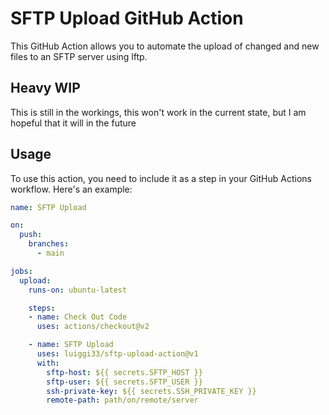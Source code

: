 # SFTP Upload GitHub Action

This GitHub Action allows you to automate the upload of changed and new files to an SFTP server using lftp.

## Heavy WIP
This is still in the workings, this won't work in the current state, but I am hopeful that it will in the future

## Usage

To use this action, you need to include it as a step in your GitHub Actions workflow. Here's an example:

```yaml
name: SFTP Upload

on:
  push:
    branches:
      - main

jobs:
  upload:
    runs-on: ubuntu-latest

    steps:
    - name: Check Out Code
      uses: actions/checkout@v2

    - name: SFTP Upload
      uses: luiggi33/sftp-upload-action@v1
      with:
        sftp-host: ${{ secrets.SFTP_HOST }}
        sftp-user: ${{ secrets.SFTP_USER }}
        ssh-private-key: ${{ secrets.SSH_PRIVATE_KEY }}
        remote-path: path/on/remote/server
```
